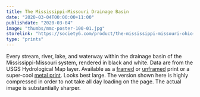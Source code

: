 ```yaml
---
title: The Mississippi-Missouri Drainage Basin
date: "2020-03-04T00:00:00+11:00"
publishdate: "2020-03-04"
image: "thumbs/mmc-poster-100-01.jpg"
storelink: "https://society6.com/product/the-mississippi-missouri-ohio-basin_print?sku=s6-13457102p4a1v45"
type: "prints"
---
```


Every stream, river, lake, and waterway within the drainage basin of the Mississippi-Missouri system, rendered in black and white. Data are from the USGS Hydrological Map layer. Available as a [framed](https://society6.com/product/the-mississippi-missouri-ohio-basin_framed-print?sku=s6-13457102p21a12v65a13v54) or [unframed](https://society6.com/product/the-mississippi-missouri-ohio-basin_print?sku=s6-13457102p4a1v45) print or a super-cool [metal print](https://society6.com/product/the-mississippi-missouri-ohio-basin_metal-print?sku=s6-13457102p54a71v503). Looks best large. The version shown here is highly compressed in order to not take all day loading on the page. The actual image is substantially sharper. 
